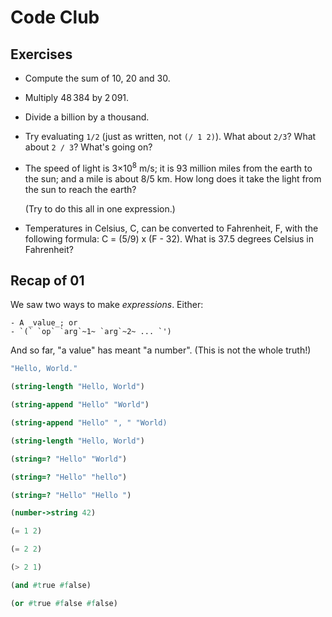 # Code Club

## Exercises

* Compute the sum of 10, 20 and 30.

* Multiply 48&thinsp;384 by 2&thinsp;091.

* Divide a billion by a thousand. 

* Try evaluating `1/2` (just as written, not `(/ 1 2)`). What about
  `2/3`? What about `2 / 3`? What's going on?

* The speed of light is 3&times;10<sup>8</sup> m/s; it is 93&nbsp;million miles
  from the earth to the sun; and a mile is about 8/5&nbsp;km. How long does it
  take the light from the sun to reach the earth?
  
  (Try to do this all in one expression.)

* Temperatures in Celsius, C, can be converted to Fahrenheit, F, with the
  following formula: C = (5/9) x (F - 32). What is 37.5 degrees Celsius in
  Fahrenheit?

## Recap of 01

We saw two ways to make _expressions_. Either:

    - A _value_; or
    - `(` `op` `arg`~1~ `arg`~2~ ... `')

And so far, "a value" has meant "a number". (This is not the whole truth!)


```scheme
"Hello, World."
```
	
```scheme
(string-length "Hello, World")
```
	
```scheme
(string-append "Hello" "World")
```

```scheme
(string-append "Hello" ", " "World)
```

```scheme
(string-length "Hello, World")
```

```scheme
(string=? "Hello" "World")
```

```scheme
(string=? "Hello" "hello")
```

```scheme
(string=? "Hello" "Hello ")
```


```scheme
(number->string 42)
```

```scheme
(= 1 2)
```
	
```scheme
(= 2 2)
```
	
```scheme
(> 2 1)
```
	
```scheme
(and #true #false)
```

```scheme
(or #true #false #false)
```

